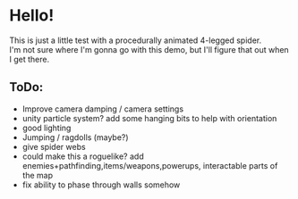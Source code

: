 # Hello!

This is just a little test with a procedurally animated 4-legged spider.  
I'm not sure where I'm gonna go with this demo, but I'll figure that out when I get there.

## ToDo:
- Improve camera damping / camera settings
- unity particle system? add some hanging bits to help with orientation
- good lighting
- Jumping / ragdolls (maybe?)
- give spider webs
- could make this a roguelike? add enemies+pathfinding,items/weapons,powerups, interactable parts of the map
- fix ability to phase through walls somehow

